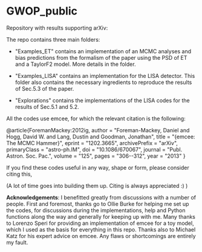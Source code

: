 # GWOP_public

Repository with results supporting arXiv:

The repo contains three main folders:

- "Examples_ET" contains an implementation of an MCMC analyses and bias predictions from the formalism of the paper using the PSD of ET and a TaylorF2 model. More details in the folder.

- "Examples_LISA" contains an implementation for the LISA detector. This folder also contains the necessary ingredients to reproduce the results of Sec.5.3 of the paper. 

- "Explorations" contains the implementations of the LISA codes for the results of Sec.5.1 and 5.2.


All the codes use emcee, for which the relevant citation is the following:

@article{ForemanMackey:2012ig,
    author = "Foreman-Mackey, Daniel and Hogg, David W. and Lang, Dustin and Goodman, Jonathan",
    title = "{emcee: The MCMC Hammer}",
    eprint = "1202.3665",
    archivePrefix = "arXiv",
    primaryClass = "astro-ph.IM",
    doi = "10.1086/670067",
    journal = "Publ. Astron. Soc. Pac.",
    volume = "125",
    pages = "306--312",
    year = "2013"
}


If you find these codes useful in any way, shape or form, please consider citing this, 





(A lot of time goes into building them up. Citing is always appreciated :) )


**Acknowledgements**: I benefitted greatly from discussions with a number of people. First and foremost, thanks go to Ollie Burke for helping me set up the codes, for discussions during the implementations, help and Python functions along the way and generally for keeping up with me. Many thanks to Lorenzo Speri for providing an implementation of emcee for a toy model, which I used as the basis for everything in this repo. Thanks also to Michael Katz for his expert advice on emcee. Any flaws or shortcomings are entirely my fault.
